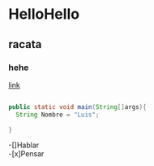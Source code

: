 # HelloHello
## racata

### hehe




[link](http://www.google.com)

```java

public static void main(String[]args){
  String Nombre = "Luis";
  
}
```


-[]Hablar</br>
-[x]Pensar